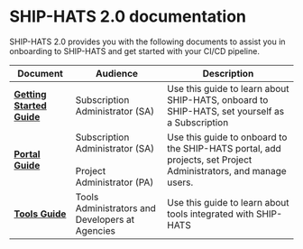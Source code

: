# SHIP-HATS 2.0 documentation

SHIP-HATS 2.0 provides you with the following documents to assist you in onboarding to SHIP-HATS and get started with your CI/CD pipeline.  

|Document|Audience|Description|
|---|---|---|
|**[Getting Started Guide](https://docs.developer.tech.gov.sg/docs/ship-hats-getting-started-guide/#/)**|Subscription Administrator (SA)|Use this guide to learn about SHIP-HATS, onboard to SHIP-HATS, set yourself as a Subscription |
|**[Portal Guide](ship-hats-portal-overview)**|Subscription Administrator (SA) <br><br> Project Administrator (PA)|Use this guide to onboard to the SHIP-HATS portal, add projects, set Project Administrators, and manage users. |
|**[Tools Guide](https://docs.developer.tech.gov.sg/docs/ship-hats-tools-guide/#/)**|Tools Administrators and Developers at Agencies|Use this guide to learn about tools integrated with SHIP-HATS|
